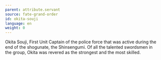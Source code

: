 ```yaml
---
parent: attribute.servant
source: fate-grand-order
id: okita-souji
language: en
weight: 0
---
```


Okita Souji, First Unit Captain of the police force that was active during the end of the shogunate, the Shinsengumi.
Of all the talented swordsmen in the group, Okita was revered as the strongest and the most skilled.
